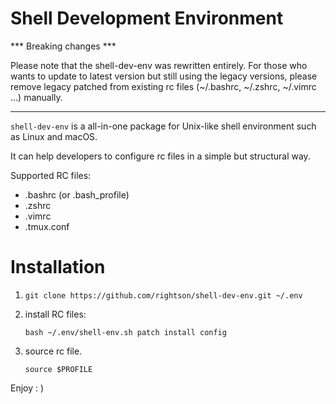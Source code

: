 Shell Development Environment
===================

*** Breaking changes ***

Please note that the shell-dev-env was rewritten entirely.
For those who wants to update to latest version but still using the legacy versions,
please remove legacy patched from existing rc files (~/.bashrc, ~/.zshrc, ~/.vimrc ...) manually.

---

`shell-dev-env` is a all-in-one package for Unix-like shell environment such as Linux and macOS.

It can help developers to configure rc files in a simple but structural way.

Supported RC files:
   - .bashrc (or .bash_profile)
   - .zshrc
   - .vimrc
   - .tmux.conf 

Installation
===================

1. `git clone https://github.com/rightson/shell-dev-env.git ~/.env`

2.  install RC files:

	`bash ~/.env/shell-env.sh patch install config`
	
3. source rc file. 

	`source $PROFILE`

Enjoy : )

